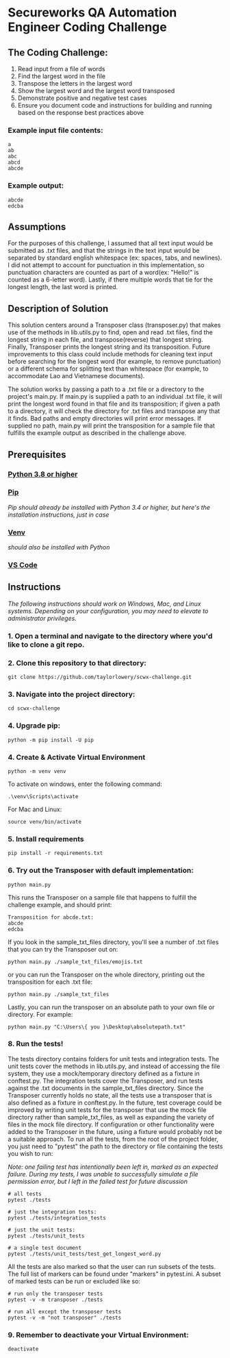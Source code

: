 # Secureworks QA Automation Engineer Coding Challenge

## The Coding Challenge: 
1. Read input from a file of words
2. Find the largest word in the file
3. Transpose the letters in the largest word
4. Show the largest word and the largest word transposed 
5. Demonstrate positive and negative test cases
6. Ensure you document code and instructions for building and running based on the response best practices above

### Example input file contents:
```
a
ab
abc
abcd
abcde
```

### Example output:
```
abcde
edcba
```

## Assumptions
For the purposes of this challenge, I assumed that all text input would be submitted as .txt files, and that the strings in the text input would be separated by standard english whitespace (ex: spaces, tabs, and newlines). I did not attempt to account for punctuation in this implementation, so punctuation characters are counted as part of a word(ex: "Hello!" is counted as a 6-letter word). Lastly, if there multiple words that tie for the longest length, the last word is printed.

## Description of Solution
This solution centers around a Transposer class (transposer.py) that makes use of the methods in lib.utils.py to find, open and read .txt files, find the longest string in each file, and transpose(reverse) that longest string. Finally, Transposer prints the longest string and its transposition. Future improvements to this class could include methods for cleaning text input before searching for the longest word (for example, to remove punctuation) or a different schema for splitting text than whitespace (for example, to accommodate Lao and Vietnamese documents).

The solution works by passing a path to a .txt file or a directory to the project's main.py. If main.py is supplied a path to an individual .txt file, it will print the longest word found in that file and its transposition; if given a path to a directory, it will check the directory for .txt files and transpose any that it finds. Bad paths and empty directories will print error messages. If supplied no path, main.py will print the transposition for a sample file that fulfills the example output as described in the challenge above. 

## Prerequisites

### [Python 3.8 or higher](https://www.python.org/downloads/)
### [Pip](https://pip.pypa.io/en/stable/installing/)
_Pip should already be installed with Python 3.4 or higher, but here's the installation instructions, just in case_
### [Venv](https://docs.python.org/3/library/venv.html#module-venv)
_should also be installed with Python_
### [VS Code](https://code.visualstudio.com/)

## Instructions
_The following instructions should work on Windows, Mac, and Linux systems. Depending on your configuration, you may need to elevate to administrator privileges._
### 1. Open a terminal and navigate to the directory where you'd like to clone a git repo.
### 2. Clone this repository to that directory:
```
git clone https://github.com/taylorlowery/scwx-challenge.git
```
### 3. Navigate into the project directory:
```
cd scwx-challenge
```
### 4. Upgrade pip:
```
python -m pip install -U pip
```
### 4. Create & Activate Virtual Environment
```
python -m venv venv
```
To activate on windows, enter the following command:
```
.\venv\Scripts\activate
```
For Mac and Linux: 
```
source venv/bin/activate
```
### 5. Install requirements
```
pip install -r requirements.txt
```
### 6. Try out the Transposer with default implementation:
```
python main.py
```
This runs the Transposer on a sample file that happens to fulfill the challenge example, and should print: 
```
Transposition for abcde.txt:
abcde
edcba
```
If you look in the sample_txt_files directory, you'll see a number of .txt files that you can try the Transposer out on:
```
python main.py ./sample_txt_files/emojis.txt
```
or you can run the Transposer on the whole directory, printing out the transposition for each .txt file:
```
python main.py ./sample_txt_files
```
Lastly, you can run the transposer on an absolute path to your own file or directory. For example:
```
python main.py "C:\Users\{ you }\Desktop\absolutepath.txt"
```
### 8. Run the tests!
The tests directory contains folders for unit tests and integration tests. The unit tests cover the methods in lib.utils.py, and instead of accessing the file system, they use a mock/temporary directory defined as a fixture in conftest.py. The integration tests cover the Transposer, and run tests against the .txt documents in the sample_txt_files directory. Since the Transposer currently holds no state, all the tests use a transposer that is also defined as a fixture in conftest.py. 
In the future, test coverage could be improved by writing unit tests for the transposer that use the mock file directory rather than sample_txt_files, as well as expanding the variety of files in the mock file directory. If configuration or other functionality were added to the Transposer in the future, using a fixture would probably not be a suitable approach. 
To run all the tests, from the root of the project folder, you just need to "pytest" the path to the directory or file containing the tests you wish to run:

_Note: one failing test has intentionally been left in, marked as an expected failure. During my tests, I was unable to successfully simulate a file permission error, but I left in the failed test for future discussion_

```
# all tests
pytest ./tests

# just the integration tests:
pytest ./tests/integration_tests

# just the unit tests: 
pytest ./tests/unit_tests

# a single test document
pytest ./tests/unit_tests/test_get_longest_word.py
```
All the tests are also marked so that the user can run subsets of the tests. The full list of markers can be found under "markers" in pytest.ini. A subset of marked tests can be run or excluded like so:
```
# run only the transposer tests
pytest -v -m transposer ./tests

# run all except the transposer tests
pytest -v -m "not transposer" ./tests
```

### 9. Remember to deactivate your Virtual Environment:
```
deactivate
```
